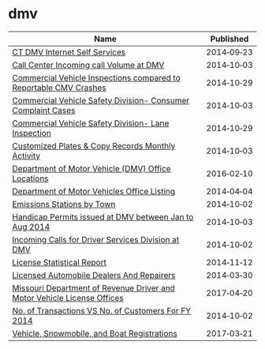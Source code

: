 # dmv

Name | Published
---- | ---------
[CT DMV Internet Self Services](../datasets/37b4-byh2.md) | 2014&#x2011;09&#x2011;23
[Call Center Incoming call Volume at DMV](../datasets/v6s7-qsw3.md) | 2014&#x2011;10&#x2011;03
[Commercial Vehicle Inspections compared to Reportable CMV Crashes](../datasets/4z38-9q88.md) | 2014&#x2011;10&#x2011;29
[Commercial Vehicle Safety Division- Consumer Complaint Cases](../datasets/77v9-aq5b.md) | 2014&#x2011;10&#x2011;03
[Commercial Vehicle Safety Division- Lane Inspection](../datasets/t57m-pw4v.md) | 2014&#x2011;10&#x2011;29
[Customized Plates & Copy Records Monthly Activity](../datasets/j8aa-krtu.md) | 2014&#x2011;10&#x2011;03
[Department of Motor Vehicle (DMV) Office Locations](../datasets/9upz-c7xg.md) | 2016&#x2011;02&#x2011;10
[Department of Motor Vehicles Office Listing](../datasets/scnc-rath.md) | 2014&#x2011;04&#x2011;04
[Emissions Stations by Town](../datasets/q8eg-b88c.md) | 2014&#x2011;10&#x2011;02
[Handicap Permits issued at DMV between Jan to Aug 2014](../datasets/rrcq-gqig.md) | 2014&#x2011;10&#x2011;03
[Incoming Calls for Driver Services Division at DMV](../datasets/utum-cxwc.md) | 2014&#x2011;10&#x2011;02
[License Statistical Report](../datasets/nqi7-qsue.md) | 2014&#x2011;11&#x2011;12
[Licensed Automobile Dealers And Repairers](../datasets/apne-w8c6.md) | 2014&#x2011;03&#x2011;30
[Missouri Department of Revenue Driver and Motor Vehicle License Offices](../datasets/835g-7keg.md) | 2017&#x2011;04&#x2011;20
[No. of Transactions VS No. of Customers For FY 2014](../datasets/aspx-imar.md) | 2014&#x2011;10&#x2011;02
[Vehicle, Snowmobile, and Boat Registrations](../datasets/w4pv-hbkt.md) | 2017&#x2011;03&#x2011;21

